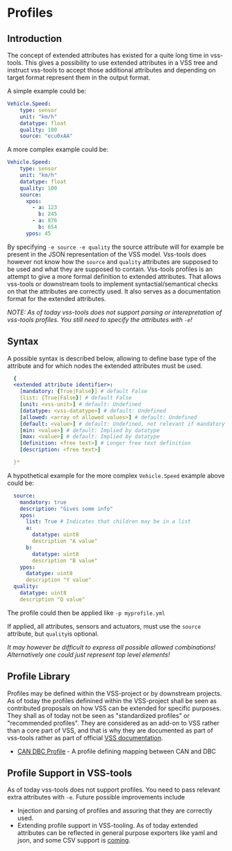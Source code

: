 # Profiles


## Introduction

The concept of extended attributes has existed for a quite long time in vss-tools. This gives a possibility to use extended attributes in a VSS tree and instruct vss-tools to accept those additional attributes and depending on target format represent them in the output format.

A simple example could be:

```yaml
Vehicle.Speed:
    type: sensor
    unit: "km/h"
    datatype: float
    quality: 100
    source: "ecu0xAA"
```


A more complex example could be:

```yaml
Vehicle.Speed:
    type: sensor
    unit: "km/h"
    datatype: float
    quality: 100
    source:
      xpos:
        - a: 123
          b: 245
        - a: 876
          b: 654
      ypos: 45
```

By specifying `-e source -e quality` the source attribute will for example be present in the JSON representation of the VSS model.
Vss-tools does however not know how the `source` and `quality` attributes are supposed to be used and what they are supposed to contain.
Vss-tools profiles is an attempt to give a more formal definition to extended attributes.
That allows vss-tools or downstream tools to implement syntactial/semantical checks on that the attributes are correctly used.
It also serves as a documentation format for the extended attributes.

*NOTE: As of today vss-tools does not support parsing or interepretation of vss-tools profiles. You still need to specify the attributes with `-e`!*

## Syntax

A possible syntax is described below, allowing to define base type of the attribute and for which nodes the extended attributes must be used.

```yaml
  {
  <extended attribute identifier>:
    [mandatory: {True|False}] # default False
    [list: {True|False}] # default False
    [unit: <vss-unit>] # default: Undefined
    [datatype: <vss-datatype>] # default: Undefined
    [allowed: <array of allowed values>] # default: Undefined
    [default: <value>] # default: Undefined, not relevant if mandatory
    [min: <value>] # default: Implied by datatype
    [max: <value>] # default: Implied by datatype
    [definition: <free text>] # Longer free text definition
    [description: <free text>]

  }*


```

A hypothetical example for the more complex `Vehicle.Speed` example above could be:

```yaml
  source:
    mandatory: true
    description: "Gives some info"
    xpos:
      list: True # Indicates that children may be in a list
      a:
        datatype: uint8
        description "A value"
      b:
        datatype: uint8
        description "B value"
    ypos:
      datatype: uint8
      description "Y value"
  quality:
    datatype: uint8
    description "Q value"
```

The profile could then be applied like `-p myprofile.yml`

If applied, all attributes, sensors and actuators, must use the `source` attribute, but `quality`is optional.

*It may however be difficult to express all possible allowed combinations!*
*Alternatively one could just represent top level elements!*

## Profile Library

Profiles may be defined within the VSS-project or by downstream projects.
As of today the profiles definined within the VSS-project shall be seen as contributed proposals on how VSS can be extended for specific purposes. They shall as of today not be seen as "standardized profiles" or "recommended profiles".
They are considered as an add-on to VSS rather than a core part of VSS, and that is why they are documented as part of vss-tools rather as part of official [VSS documentation](https://covesa.github.io/vehicle_signal_specification/).



* [CAN DBC Profile](can.md) - A profile defining mapping between CAN and DBC

## Profile Support in VSS-tools

As of today vss-tools does not support profiles. You need to pass relevant extra attributes with `-e`.
Future possible improvements include

* Injection and parsing of profiles and assuring that they are correctly used.
* Extending profile support in VSS-tooling. As of today extended attributes can be reflected in general purpose exporters like yaml and json, and some CSV support is [coming](https://github.com/COVESA/vss-tools/pull/438).
